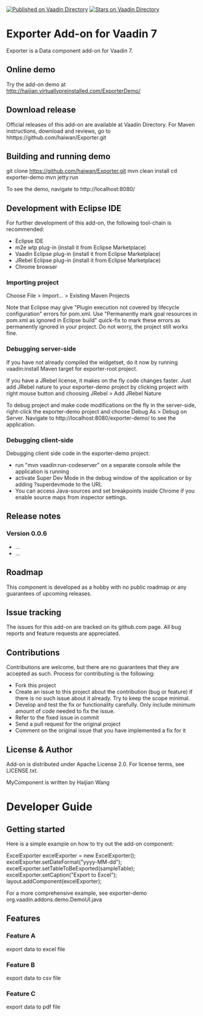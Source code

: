 [![Published on Vaadin  Directory](https://img.shields.io/badge/Vaadin%20Directory-published-00b4f0.svg)](https://vaadin.com/directory/component/exporter)
[![Stars on Vaadin Directory](https://img.shields.io/vaadin-directory/star/exporter.svg)](https://vaadin.com/directory/component/exporter)

# Exporter Add-on for Vaadin 7

Exporter is a Data component add-on for Vaadin 7.

## Online demo

Try the add-on demo at http://haijian.virtuallypreinstalled.com/ExporterDemo/

## Download release

Official releases of this add-on are available at Vaadin Directory. For Maven instructions, download and reviews, go to hhttps://github.com/haiwan/Exporter.git

## Building and running demo

git clone https://github.com/haiwan/Exporter.git
mvn clean install
cd exporter-demo
mvn jetty:run

To see the demo, navigate to http://localhost:8080/

## Development with Eclipse IDE

For further development of this add-on, the following tool-chain is recommended:
- Eclipse IDE
- m2e wtp plug-in (install it from Eclipse Marketplace)
- Vaadin Eclipse plug-in (install it from Eclipse Marketplace)
- JRebel Eclipse plug-in (install it from Eclipse Marketplace)
- Chrome browser

### Importing project

Choose File > Import... > Existing Maven Projects

Note that Eclipse may give "Plugin execution not covered by lifecycle configuration" errors for pom.xml. Use "Permanently mark goal resources in pom.xml as ignored in Eclipse build" quick-fix to mark these errors as permanently ignored in your project. Do not worry, the project still works fine. 

### Debugging server-side

If you have not already compiled the widgetset, do it now by running vaadin:install Maven target for exporter-root project.

If you have a JRebel license, it makes on the fly code changes faster. Just add JRebel nature to your exporter-demo project by clicking project with right mouse button and choosing JRebel > Add JRebel Nature

To debug project and make code modifications on the fly in the server-side, right-click the exporter-demo project and choose Debug As > Debug on Server. Navigate to http://localhost:8080/exporter-demo/ to see the application.

### Debugging client-side

Debugging client side code in the exporter-demo project:
  - run "mvn vaadin:run-codeserver" on a separate console while the application is running
  - activate Super Dev Mode in the debug window of the application or by adding ?superdevmode to the URL
  - You can access Java-sources and set breakpoints inside Chrome if you enable source maps from inspector settings.
 
## Release notes

### Version 0.0.6
- ...
- ...

## Roadmap

This component is developed as a hobby with no public roadmap or any guarantees of upcoming releases. 

## Issue tracking

The issues for this add-on are tracked on its github.com page. All bug reports and feature requests are appreciated. 

## Contributions

Contributions are welcome, but there are no guarantees that they are accepted as such. Process for contributing is the following:
- Fork this project
- Create an issue to this project about the contribution (bug or feature) if there is no such issue about it already. Try to keep the scope minimal.
- Develop and test the fix or functionality carefully. Only include minimum amount of code needed to fix the issue.
- Refer to the fixed issue in commit
- Send a pull request for the original project
- Comment on the original issue that you have implemented a fix for it

## License & Author

Add-on is distributed under Apache License 2.0. For license terms, see LICENSE.txt.

MyComponent is written by Haijian Wang

# Developer Guide

## Getting started

Here is a simple example on how to try out the add-on component:

ExcelExporter excelExporter = new ExcelExporter();
excelExporter.setDateFormat("yyyy-MM-dd");
excelExporter.setTableToBeExported(sampleTable);
excelExporter.setCaption("Export to Excel");
layout.addComponent(excelExporter);

For a more comprehensive example, see exporter-demo org.vaadin.addons.demo.DemoUI.java

## Features

### Feature A

export data to excel file

### Feature B

export data to csv file

### Feature C

export data to pdf file
